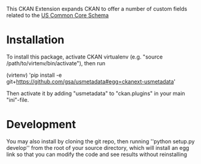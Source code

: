 This CKAN Extension expands CKAN to offer a number of custom fields related to the [US Common Core Schema](http://project-open-data.github.io/schema/)

Installation
============

To install this package, activate CKAN virtualenv (e.g. "source /path/to/virtenv/bin/activate"), then run

  (virtenv) 'pip install -e git+https://github.com/gsa/usmetadata#egg=ckanext-usmetadata'

Then activate it by adding "usmetadata" to "ckan.plugins" in your main "ini"-file.

Development
============
You may also install by cloning the git repo, then running ''python setup.py develop'' from the root of your source
directory, which will install an egg link so that you can modify the code and see results without reinstalling